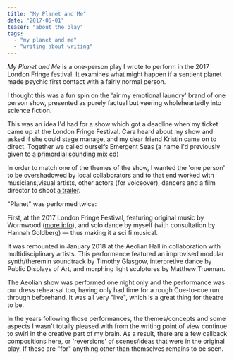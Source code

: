 ```yaml
---
title: "My Planet and Me"
date: "2017-05-01"
teaser: "about the play"
tags: 
  - "my planet and me"
  - "writing about writing"
---
```


*My Planet and Me* is a one-person play I wrote to perform in the 2017 London Fringe festival. It examines what might happen if a sentient planet made psychic first contact with a fairly normal person.

I thought this was a fun spin on the 'air my emotional laundry' brand of one person show, presented as purely factual but veering wholeheartedly into science fiction.

This was an idea I'd had for a show which got a deadline when my ticket came up at the London Fringe Festival. Cara heard about my show and asked if she could stage manage, and my dear friend Kristin came on to direct. Together we called ourselfs Emergent Seas (a name I'd previously given to [a primordial sounding mix cd](https://www.mixcloud.com/radioslipstream/sailing-emergent-seas/))

In order to match one of the themes of the show, I wanted the 'one person' to be overshadowed by local collaborators and to that end worked with musicians,visual artists, other actors (for voiceover), dancers and a film director to shoot [a trailer](https://www.youtube.com/watch?v=lYFZSF-NJiM).

"Planet" was performed twice:

First, at the 2017 London Fringe Festival,
featuring original music by Wormwood ([more info](https://www.emergentseas.co/my-planet-fringe)), and solo dance by myself (with consultation by Hannah Goldberg) — thus making it a sci fi musical.

It was remounted in January 2018 at the Aeolian Hall in collaboration with multidisciplinary artists. This performance featured an improvised modular synth/theremin soundtrack by Timothy Glasgow, interpretive dance by Public Displays of Art, and morphing light sculptures by Matthew Trueman.

The Aeolian show was performed one night only and the performance was our dress rehearsal too, having only had time for a rough Cue-to-cue run through beforehand. It was all very "live", which is a great thing for theatre to be.

In the years following those performances, the themes/concepts and some aspects I wasn't totally pleased with from the writing point of view continue to swirl in the creative part of my brain. As a result, there are a few callback compositions here, or 'reversions' of scenes/ideas that were in the original play. If these are "for" anything other than themselves remains to be seen.